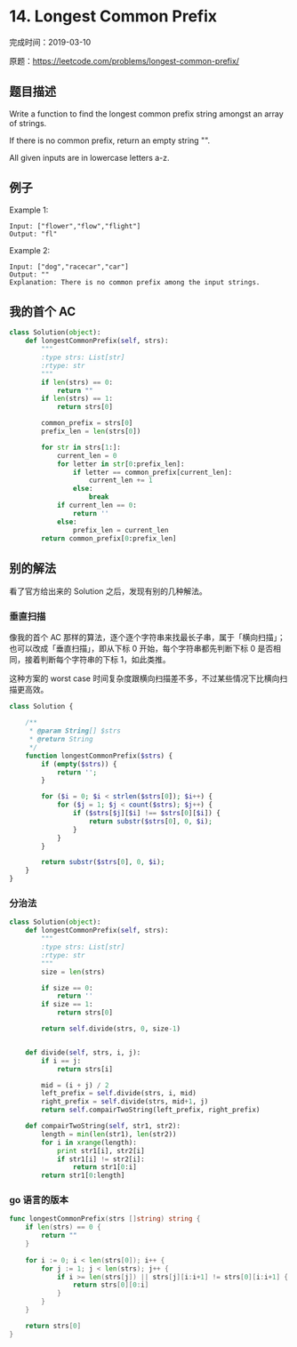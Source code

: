 # 14. Longest Common Prefix

完成时间：2019-03-10

原题：https://leetcode.com/problems/longest-common-prefix/

## 题目描述

Write a function to find the longest common prefix string amongst an array of strings.

If there is no common prefix, return an empty string "".

All given inputs are in lowercase letters a-z.

## 例子

Example 1:
```
Input: ["flower","flow","flight"]
Output: "fl"
```

Example 2:
```
Input: ["dog","racecar","car"]
Output: ""
Explanation: There is no common prefix among the input strings.
```

## 我的首个 AC
```python
class Solution(object):
    def longestCommonPrefix(self, strs):
        """
        :type strs: List[str]
        :rtype: str
        """
        if len(strs) == 0:
            return ""
        if len(strs) == 1:
            return strs[0]

        common_prefix = strs[0]
        prefix_len = len(strs[0])

        for str in strs[1:]:
            current_len = 0
            for letter in str[0:prefix_len]:
                if letter == common_prefix[current_len]:
                    current_len += 1
                else:
                    break
            if current_len == 0:
                return ''
            else:
                prefix_len = current_len
        return common_prefix[0:prefix_len]
```

## 别的解法

看了官方给出来的 Solution 之后，发现有别的几种解法。

### 垂直扫描

像我的首个 AC 那样的算法，逐个逐个字符串来找最长子串，属于「横向扫描」；也可以改成「垂直扫描」，即从下标 0 开始，每个字符串都先判断下标 0 是否相同，接着判断每个字符串的下标 1，如此类推。

这种方案的 worst case 时间复杂度跟横向扫描差不多，不过某些情况下比横向扫描更高效。

```php
class Solution {

    /**
     * @param String[] $strs
     * @return String
     */
    function longestCommonPrefix($strs) {
        if (empty($strs)) {
            return '';
        }

        for ($i = 0; $i < strlen($strs[0]); $i++) {
            for ($j = 1; $j < count($strs); $j++) {
                if ($strs[$j][$i] !== $strs[0][$i]) {
                    return substr($strs[0], 0, $i);
                }
            }    
        }

        return substr($strs[0], 0, $i);
    }
}
```

### 分治法

```python
class Solution(object):
    def longestCommonPrefix(self, strs):
        """
        :type strs: List[str]
        :rtype: str
        """
        size = len(strs)

        if size == 0:
            return ''
        if size == 1:
            return strs[0]

        return self.divide(strs, 0, size-1)


    def divide(self, strs, i, j):
        if i == j:
            return strs[i]

        mid = (i + j) / 2
        left_prefix = self.divide(strs, i, mid)
        right_prefix = self.divide(strs, mid+1, j)
        return self.compairTwoString(left_prefix, right_prefix)

    def compairTwoString(self, str1, str2):
        length = min(len(str1), len(str2))
        for i in xrange(length):
            print str1[i], str2[i]
            if str1[i] != str2[i]:
                return str1[0:i]
        return str1[0:length]
```

### go 语言的版本
```go
func longestCommonPrefix(strs []string) string {
    if len(strs) == 0 {
        return ""
    }
        
    for i := 0; i < len(strs[0]); i++ {
        for j := 1; j < len(strs); j++ {
            if i >= len(strs[j]) || strs[j][i:i+1] != strs[0][i:i+1] {
                return strs[0][0:i]
            }
        }
    }

    return strs[0]
}
```
